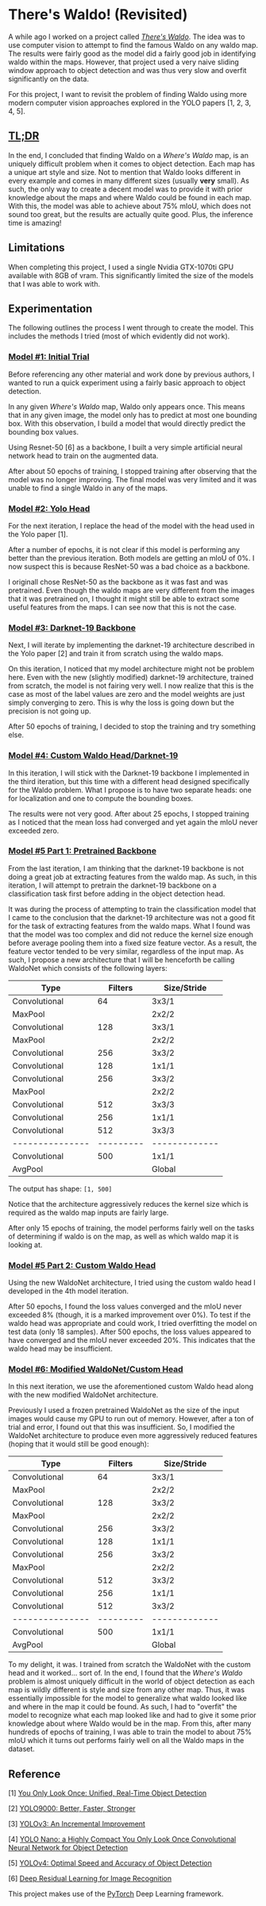 # There's Waldo! (Revisited)

A while ago I worked on a project called [*There's Waldo*](https://github.com/antoniojkim/WheresWaldo). The idea was to use computer vision to attempt to find the famous Waldo on any waldo map. The results were fairly good as the model did a fairly good job in identifying waldo within the maps. However, that project used a very naive sliding window approach to object detection and was thus very slow and overfit significantly on the data.

For this project, I want to revisit the problem of finding Waldo using more modern computer vision approaches explored in the YOLO papers [1, 2, 3, 4, 5].

## [TL;DR](https://github.com/antoniojkim/WheresWaldo-YoloV3/tree/master/model/final_model.ipynb)

In the end, I concluded that finding Waldo on a *Where's Waldo* map, is an uniquely difficult problem when it comes to object detection. Each map has a unique art style and size. Not to mention that Waldo looks different in every example and comes in many different sizes (usually **very** small). As such, the only way to create a decent model was to provide it with prior knowledge about the maps and where Waldo could be found in each map. With this, the model was able to achieve about 75% mIoU, which does not sound too great, but the results are actually quite good. Plus, the inference time is amazing!

## Limitations

When completing this project, I used a single Nvidia GTX-1070ti GPU available with 8GB of vram. This significantly limited the size of the models that I was able to work with.

## Experimentation

The following outlines the process I went through to create the model. This includes the methods I tried (most of which evidently did not work).

### [Model #1: Initial Trial](https://github.com/antoniojkim/WheresWaldo-YoloV3/tree/master/model/model_v1.ipynb)

Before referencing any other material and work done by previous authors, I wanted to run a quick experiment using a fairly basic approach to object detection.

In any given *Where's Waldo* map, Waldo only appears once. This means that in any given image, the model only has to predict at most one bounding box. With this observation, I build a model that would directly predict the bounding box values.

Using Resnet-50 [6] as a backbone, I built a very simple artificial neural network head to train on the augmented data.

After about 50 epochs of training, I stopped training after observing that the model was no longer improving. The final model was very limited and it was unable to find a single Waldo in any of the maps.

### [Model #2: Yolo Head](https://github.com/antoniojkim/WheresWaldo-YoloV3/tree/master/model/model_v2.ipynb)

For the next iteration, I replace the head of the model with the head used in the Yolo paper [1].

After a number of epochs, it is not clear if this model is performing any better than the previous iteration. Both models are getting an mIoU of 0%. I now suspect this is because ResNet-50 was a bad choice as a backbone.

I originall chose ResNet-50 as the backbone as it was fast and was pretrained. Even though the waldo maps are very different from the images that it was pretrained on, I thought it might still be able to extract some useful features from the maps. I can see now that this is not the case.

### [Model #3: Darknet-19 Backbone](https://github.com/antoniojkim/WheresWaldo-YoloV3/tree/master/model/model_v3.ipynb)

Next, I will iterate by implementing the darknet-19 architecture described in the Yolo paper [2] and train it from scratch using the waldo maps.

On this iteration, I noticed that my model architecture might not be problem here. Even with the new (slightly modified) darknet-19 architecture, trained from scratch, the model is not fairing very well. I now realize that this is the case as most of the label values are zero and the model weights are just simply converging to zero. This is why the loss is going down but the precision is not going up.

After 50 epochs of training, I decided to stop the training and try something else.

### [Model #4: Custom Waldo Head/Darknet-19](https://github.com/antoniojkim/WheresWaldo-YoloV3/tree/master/model/model_v4.ipynb)

In this iteration, I will stick with the Darknet-19 backbone I implemented in the third iteration, but this time with a different head designed specifically for the Waldo problem. What I propose is to have two separate heads: one for localization and one to compute the bounding boxes.

The results were not very good. After about 25 epochs, I stopped training as I noticed that the mean loss had converged and yet again the mIoU never exceeded zero.

### [Model #5 Part 1: Pretrained Backbone](https://github.com/antoniojkim/WheresWaldo-YoloV3/tree/master/model/model_v5_pretrain.ipynb)

From the last iteration, I am thinking that the darknet-19 backbone is not doing a great job at extracting features from the waldo map. As such, in this iteration, I will attempt to pretrain the darknet-19 backbone on a classification task first before adding in the object detection head.

It was during the process of attempting to train the classification model that I came to the conclusion that the darknet-19 architecture was not a good fit for the task of extracting features from the waldo maps. What I found was that the model was too complex and did not reduce the kernel size enough before average pooling them into a fixed size feature vector. As a result, the feature vector tended to be very similar, regardless of the input map. As such, I propose a new architecture that I will be henceforth be calling WaldoNet which consists of the following layers:

| Type          | Filters | Size/Stride |
|---------------|---------|-------------|
| Convolutional | 64      | 3x3/1       |
| MaxPool       |         | 2x2/2       |
| Convolutional | 128     | 3x3/1       |
| MaxPool       |         | 2x2/2       |
| Convolutional | 256     | 3x3/2       |
| Convolutional | 128     | 1x1/1       |
| Convolutional | 256     | 3x3/2       |
| MaxPool       |         | 2x2/2       |
| Convolutional | 512     | 3x3/3       |
| Convolutional | 256     | 1x1/1       |
| Convolutional | 512     | 3x3/3       |
|---------------|---------|-------------|
| Convolutional | 500     | 1x1/1       |
| AvgPool       |         | Global      |

The output has shape: `[1, 500]`

Notice that the architecture aggressively reduces the kernel size which is required as the waldo map inputs are fairly large.

After only 15 epochs of training, the model performs fairly well on the tasks of determining if waldo is on the map, as well as which waldo map it is looking at.

### [Model #5 Part 2: Custom Waldo Head](https://github.com/antoniojkim/WheresWaldo-YoloV3/tree/master/model/model_v5.ipynb)

Using the new WaldoNet architecture, I tried using the custom waldo head I developed in the 4th model iteration.

After 50 epochs, I found the loss values converged and the mIoU never exceeded 8% (though, it is a marked improvement over 0%). To test if the waldo head was appropriate and could work, I tried overfitting the model on test data (only 18 samples). After 500 epochs, the loss values appeared to have converged and the mIoU never exceeded 20%. This indicates that the waldo head may be insufficient.

### [Model #6: Modified WaldoNet/Custom Head](https://github.com/antoniojkim/WheresWaldo-YoloV3/tree/master/model/model_v6.ipynb)

In this next iteration, we use the aforementioned custom Waldo head along with the new modified WaldoNet architecture.

Previously I used a frozen pretrained WaldoNet as the size of the input images would cause my GPU to run out of memory. However, after a ton of trial and error, I found out that this was insufficient. So, I modified the WaldoNet architecture to produce even more aggressively reduced features (hoping that it would still be good enough):

| Type          | Filters | Size/Stride |
|---------------|---------|-------------|
| Convolutional | 64      | 3x3/1       |
| MaxPool       |         | 2x2/2       |
| Convolutional | 128     | 3x3/2       |
| MaxPool       |         | 2x2/2       |
| Convolutional | 256     | 3x3/2       |
| Convolutional | 128     | 1x1/1       |
| Convolutional | 256     | 3x3/2       |
| MaxPool       |         | 2x2/2       |
| Convolutional | 512     | 3x3/2       |
| Convolutional | 256     | 1x1/1       |
| Convolutional | 512     | 3x3/2       |
|---------------|---------|-------------|
| Convolutional | 500     | 1x1/1       |
| AvgPool       |         | Global      |

To my delight, it was. I trained from scratch the WaldoNet with the custom head and it worked... sort of. In the end, I found that the *Where's Waldo* problem is almost uniquely difficult in the world of object detection as each map is wildly different is style and size from any other map. Thus, it was essentially impossible for the model to generalize what waldo looked like and where in the map it could be found. As such, I had to "overfit" the model to recognize what each map looked like and had to give it some prior knowledge about where Waldo would be in the map. From this, after many hundreds of epochs of training, I was able to train the model to about 75% mIoU which it turns out performs fairly well on all the Waldo maps in the dataset.

## Reference

[1] [You Only Look Once: Unified, Real-Time Object Detection](https://arxiv.org/pdf/1506.02640.pdf)

[2] [YOLO9000: Better, Faster, Stronger](https://arxiv.org/pdf/1612.08242.pdf)

[3] [YOLOv3: An Incremental Improvement](https://pjreddie.com/media/files/papers/YOLOv3.pdf)

[4] [YOLO Nano: a Highly Compact You Only Look Once Convolutional Neural Network for Object Detection](https://arxiv.org/pdf/1910.01271.pdf)

[5] [YOLOv4: Optimal Speed and Accuracy of Object Detection](https://arxiv.org/pdf/2004.10934.pdf)

[6] [Deep Residual Learning for Image Recognition](https://arxiv.org/pdf/1512.03385.pdf)

This project makes use of the [PyTorch](https://pytorch.org/) Deep Learning framework.
